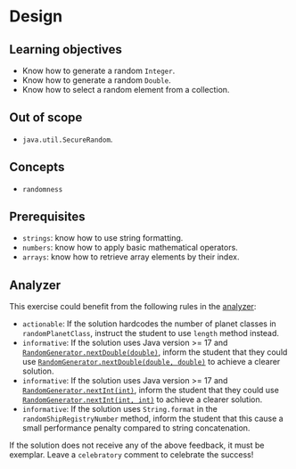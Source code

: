 # Design

## Learning objectives

- Know how to generate a random `Integer`.
- Know how to generate a random `Double`.
- Know how to select a random element from a collection.

## Out of scope

- `java.util.SecureRandom`.

## Concepts

- `randomness`

## Prerequisites

- `strings`: know how to use string formatting.
- `numbers`: know how to apply basic mathematical operators.
- `arrays`: know how to retrieve array elements by their index.

## Analyzer

This exercise could benefit from the following rules in the [analyzer]:

- `actionable`: If the solution hardcodes the number of planet classes in `randomPlanetClass`, instruct the student to use `length` method instead.
- `informative`: If the solution uses Java version >= 17 and [`RandomGenerator.nextDouble(double)`][nextDouble(double)], inform the student that they could use [`RandomGenerator.nextDouble(double, double)`][nextDouble(double, double)] to achieve a clearer solution.
- `informative`: If the solution uses Java version >= 17 and [`RandomGenerator.nextInt(int)`][nextInt(int)], inform the student that they could use [`RandomGenerator.nextInt(int, int)`][nextInt(int, int)] to achieve a clearer solution.
- `informative`: If the solution uses `String.format` in the `randomShipRegistryNumber` method, inform the student that this cause a small performance penalty compared to string concatenation.

If the solution does not receive any of the above feedback, it must be exemplar.
Leave a `celebratory` comment to celebrate the success!

[analyzer]: https://github.com/exercism/java-analyzer
[nextDouble(double)]: https://docs.oracle.com/en/java/javase/17/docs/api/java.base/java/util/random/RandomGenerator.html#nextDouble(double)
[nextDouble(double, double)]: https://docs.oracle.com/en/java/javase/17/docs/api/java.base/java/util/random/RandomGenerator.html#nextDouble(double,double)
[nextInt(int)]: https://docs.oracle.com/en/java/javase/17/docs/api/java.base/java/util/random/RandomGenerator.html#nextInt(int)
[nextInt(int, int)]: https://docs.oracle.com/en/java/javase/17/docs/api/java.base/java/util/random/RandomGenerator.html#nextInt(int,int)
